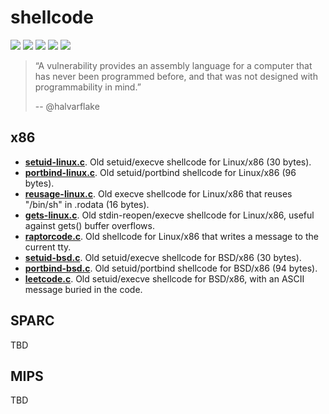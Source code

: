# shellcode
[![](https://img.shields.io/github/stars/0xdea/shellcode.svg?color=yellow)](https://github.com/0xdea/shellcode)
[![](https://img.shields.io/github/forks/0xdea/shellcode.svg?color=green)](https://github.com/0xdea/shellcode)
[![](https://img.shields.io/github/watchers/0xdea/shellcode.svg?color=red)](https://github.com/0xdea/shellcode)
[![](https://img.shields.io/badge/license-MIT%20License-red.svg?color=lightgray)](https://opensource.org/licenses/MIT) 
[![](https://img.shields.io/badge/twitter-%400xdea-blue.svg)](https://twitter.com/0xdea)

> “A vulnerability provides an assembly language for a computer that has never been programmed before, and that was not designed with programmability in mind.” 
> 
> -- @halvarflake 

## x86

* [**setuid-linux.c**](https://github.com/0xdea/shellcode/blob/main/x86/setuid-linux.c). Old setuid/execve shellcode for Linux/x86 (30 bytes).
* [**portbind-linux.c**](https://github.com/0xdea/shellcode/blob/main/x86/portbind-linux.c). Old setuid/portbind shellcode for Linux/x86 (96 bytes).
* [**reusage-linux.c**](https://github.com/0xdea/shellcode/blob/main/x86/reusage-linux.c). Old execve shellcode for Linux/x86 that reuses "/bin/sh" in .rodata (16 bytes).
* [**gets-linux.c**](https://github.com/0xdea/shellcode/blob/main/x86/gets-linux.c). Old stdin-reopen/execve shellcode for Linux/x86, useful against gets() buffer overflows.
* [**raptorcode.c**](https://github.com/0xdea/shellcode/blob/main/x86/raptorcode.c). Old shellcode for Linux/x86 that writes a message to the current tty.
* [**setuid-bsd.c**](https://github.com/0xdea/shellcode/blob/main/x86/setuid-bsd.c). Old setuid/execve shellcode for BSD/x86 (30 bytes).
* [**portbind-bsd.c**](https://github.com/0xdea/shellcode/blob/main/x86/portbind-bsd.c). Old setuid/portbind shellcode for BSD/x86 (94 bytes).
* [**leetcode.c**](https://github.com/0xdea/shellcode/blob/main/x86/leetcode.c). Old setuid/execve shellcode for BSD/x86, with an ASCII message buried in the code.

## SPARC

TBD

## MIPS

TBD
